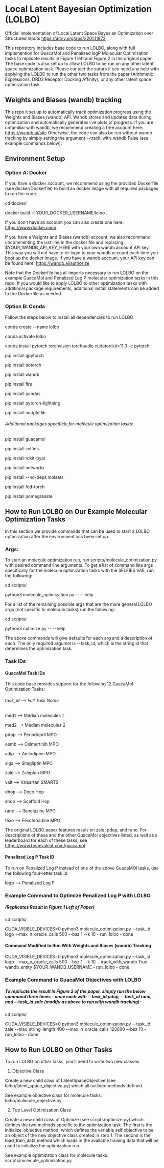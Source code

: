 # Local Latent Bayesian Optimization (LOLBO)
Official implementation of Local Latent Space Bayesian Optimization over Structured Inputs https://arxiv.org/abs/2201.11872

This repository includes base code to run LOLBO, along with full implemention for GuacaMol and Penalized logP Molecular Optimization tasks to replicate results in Figure 1 left and Figure 2 in the original paper. The base code is also set up to allow LOLBO to be run on any other latent space optimization task. Please contact the autors if you need any help with applying the LOLBO to run the other two tasks from the paper (Arithmetic Expressions, DRD3 Receptor Docking Affinity), or any other latent space optimization task. 

## Weights and Biases (wandb) tracking
This repo it set up to automatically track optimization progress using the Weights and Biases (wandb) API. Wandb stores and updates data during optimization and automatically generates live plots of progress. If you are unfamiliar with wandb, we recommend creating a free account here:
https://wandb.ai/site
Otherwise, the code can also be run without wandb tracking by simply setting the argument --track_with_wandb False (see example commands below). 

## Environment Setup 

### Option A: Docker 
If you have a docker account, we recommend using the provided Dockerfile (see docker/Dockerfile) to build an docker image with all required packages to run the code. 

cd docker/

docker build -t YOUR_DOCKER_USERNAME/lolbo .

If you don't have an account you can also create one here:
https://www.docker.com/

If you have a Weights and Biases (wandb) account, we also recommend uncommenting the last line in the docker file and replacing $YOUR_WANDB_API_KEY_HERE with your own wandb account API key. This way you will not have to re-login to your wandb account each time you boot up the docker image. If you have a wandb account, your API key can be found here:
https://wandb.ai/authorize 

Note that the Dockerfile has all imports necessary to run LOLBO on the example GuacaMol and Penalized Log P molecular optimization tasks in this repo. If you would like to apply LOLBO to other optimization tasks with additional package requirements, additional install statements can be added to the Dockerfile as needed.

### Option B: Conda
Follow the steps below to install all dependencies to run LOLBO:

conda create --name lolbo

conda activate lolbo 

conda install pytorch torchvision torchaudio cudatoolkit=11.3 -c pytorch

pip install gpytorch 

pip install botorch

pip install wandb

pip install fire 

pip install pandas

pip install pytorch-lightning

pip install matplotlib

###### Additional packages specificly for molecule optimization tasks:

pip install guacamol

pip install selfies

pip install rdkit-pypi

pip install networkx

pip install --no-deps molsets

pip install fcd-torch

pip install pomegranate

## How to Run LOLBO on Our Example Molecular Optimization Tasks

In this section we provide commands that can be used to start a LOLBO optimization after the environment has been set up. 

### Args:

To start an molecule optimization run, run scripts/molecule_optimization.py with desired command line arguments. To get a list of command line args specifically for the molecule optimization tasks with the SELFIES VAE, run the following: 

cd scripts/

python3 molecule_optimization.py -- --help

For a list of the remaining possible args that are the more general LOLBO args (not specific to molecule tasks) run the following:

cd scripts/

python3 optimize.py -- --help

The above commands will give defaults for each arg and a description of each. The only required argumet is --task_id, which is the string id that determines the optimization task. 

### Task IDs
#### GuacaMol Task IDs
This code base provides support for the following 12 GuacaMol Optimization Tasks:
###### task_id   --> Full Task Name
med1 --> Median molecules 1

med2 --> Median molecules 2

pdop --> Perindopril MPO

osmb --> Osimertinib MPO

adip --> Amlodipine MPO 

siga --> Sitagliptin MPO

zale --> Zaleplon MPO

valt --> Valsartan SMARTS

dhop --> Deco Hop

shop --> Scaffold Hop

rano --> Ranolazine MPO 

fexo --> Fexofenadine MPO

The original LOLBO paper features resuls on zale, pdop, and rano. For descriptions of these and the other GuacaMol objectives listed, as well as a leaderboard for each of these tasks, see https://www.benevolent.com/guacamol

#### Penalized Log P Task ID
To run on Penalized Log P instead of one of the above GuacaMOl tasks, use the following four-letter task id:

logp --> Penalized Log P

### Example Command to Optimize Penalized Log P with LOLBO 
##### (Replicates Result in Figure 1 Left of Paper)

cd scripts/

CUDA_VISIBLE_DEVICES=0 python3 molecule_optimization.py --task_id logp --max_n_oracle_calls 500 --bsz 1 --k 10 - run_lolbo - done 

#### Command Modified to Run With Weights and Biases (wandb) Tracking
CUDA_VISIBLE_DEVICES=0 python3 molecule_optimization.py --task_id logp --max_n_oracle_calls 500 --bsz 1 --k 10 --track_with_wandb True --wandb_entity $YOUR_WANDB_USERNAME - run_lolbo - done 

### Example Command to GuacaMol Objectives with LOLBO
##### To replicate the result in Figure 2 of the paper, simply run the below command three times - once each with --task_id pdop, --task_id rano, and --task_id zale (modify as above to run with wandb tracking):

cd scripts/

CUDA_VISIBLE_DEVICES=0 python3 molecule_optimization.py --task_id zale --max_string_length 400 --max_n_oracle_calls 120000 --bsz 10 - run_lolbo - done 

## How to Run LOLBO on Other Tasks
To run LOLBO on other tasks, you'll need to write two new classes: 

1. Objective Class

Create a new child class of LatentSpaceObjective (see lolbo/latent_space_objective.py) which all outlined methods defined. 

See example objective class for molecule tasks: 
lolbo/molecule_objective.py 

2. Top Level Optimization Class

Create a new child class of Optimize (see scripts/optimize.py) which defines the two methods specific to the optimization task. The first is the initialize_objective method, which defines the variable self.objective to be an object of the new objective class created in step 1. The second is the load_train_data method which loads in the available training data that will be used to initialize the optimization run. 

See example optimization class for molecule tasks: 
scripts/molecule_optimization.py
